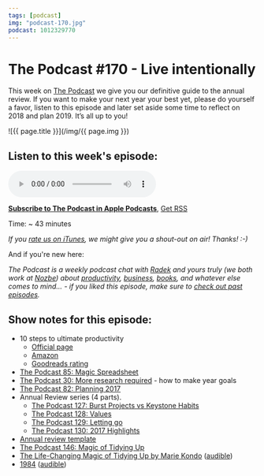 ```yaml
---
tags: [podcast]
img: "podcast-170.jpg"
podcast: 1012329770
---
```


# The Podcast #170 - Live intentionally

This week on [The Podcast][p] we give you our definitive guide to the annual review. If you want to make your next year your best yet, please do yourself a favor, listen to this episode and later set aside some time to reflect on 2018 and plan 2019. It’s all up to you!

<!--More-->

![{{ page.title }}](/img/{{ page.img }})

## Listen to this week's episode:

<audio controls>
<source src="https://files.nozbe.com/podcast/170.mp3" type="audio/mpeg">
</audio>

**[Subscribe to The Podcast in Apple Podcasts][i]**, [Get RSS][rss]

Time: ~ 43 minutes

*If you [rate us on iTunes][i], we might give you a shout-out on air! Thanks! :-)*

And if you're new here:

*The Podcast is a weekly podcast chat with [Radek][r] and yours truly (we both work at [Nozbe][n]) about [productivity](/productivity), [business](/business), [books](/books), and whatever else comes to mind… - if you liked this episode, make sure to [check out past episodes](/podcast).*

## Show notes for this episode:

  * 10 steps to ultimate productivity
    * [Official page](https://productivitycourse.com/)
    * [Amazon](https://www.amazon.com/Steps-Ultimate-Productivity-Michael-Sliwinski/dp/8394508650/)
    * [Goodreads rating](https://www.goodreads.com/book/show/43086334-10-steps-to-ultimate-productivity)
  * [The Podcast 85: Magic Spreadsheet](/podcast-65)
  * [The Podcast 30: More research required](/podcast-30) - how to make year goals
  * [The Podcast 82: Planning 2017](/podcast-62)
  * Annual Review series (4 parts).
    * [The Podcast 127: Burst Projects vs Keystone Habits](/podcast-127)
    * [The Podcast 128: Values](/podcast-128)
    * [The Podcast 129: Letting go](/podcast-129)
    * [The Podcast 130: 2017 Highlights](/podcast-130)
  * [Annual review template](https://nozbe.how/nf9bi)
  * [The Podcast 146: Magic of Tidying Up](/podcast-146)
  * [The Life-Changing Magic of Tidying Up by Marie Kondo](https://www.amazon.com/Life-Changing-Magic-Tidying-Decluttering-Organizing/dp/1607747308/) ([audible](https://www.audible.com/pd/Self-Development/The-Life-Changing-Magic-of-Tidying-Audiobook/B01M03NLJY))
  * [1984](https://www.amazon.com/1984-George-Orwell/dp/1328869334) ([audible](https://www.audible.com/pd/Nineteen-Eighty-Four-Audiobook/B016E9QOP0))

[y]: https://michael.gratis/thepodcastyt
[rss]: https://thepodcast.fm/episodes?format=RSS
[e]: /podcast-170

[p]: /podcast
[n]: https://michael.gratis/nozbe
[r]: https://michael.gratis/radex
[i]: https://michael.gratis/thepodcast
[o]: https://michael.gratis/ipadonly

